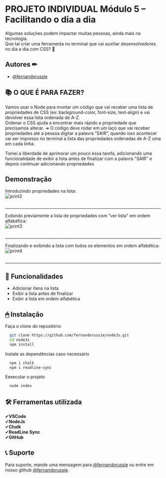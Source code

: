 
# PROJETO INDIVIDUAL Módulo 5 – Facilitando o dia a dia 


Algumas soluções podem impactar muitas pessoas, ainda mais na tecnologia.  <br/>Que tal criar uma
ferramenta no terminal que vai auxiliar desenvolvedores no dia a dia com CSS? 🎨


## Autores ✏

- [@fernandorussie](https://www.github.com/fernandorussie)

## 📚 O QUE É PARA FAZER? 

Vamos usar o Node para montar um código que vai receber uma lista de
propriedades de CSS (ex: background-color, font-size, text-align) e vai devolver
essa lista ordenada de A-Z. <br/>Ordenar o CSS ajuda a encontrar mais rápido a
propriedade que precisamos alterar.
➔ O código deve rodar em um laço que vai receber propriedades até a
pessoa digitar a palavra “SAIR”, quando isso acontecer vai ser impresso
no terminal a lista das propriedades ordenadas de A-Z uma em cada linha.

Tomei a liberdade de aprimorar um pouco essa tarefa, adicionando uma funcionalidade de exibir a lista antes de finalizar com a palavra "SAIR" e depois continuar adicionando propriedades

## Demonstração

Introduzindo propriedades na lista:<br/>
![print2](https://user-images.githubusercontent.com/81422214/218087289-dcde0521-8c12-45ac-9508-a17474dd4598.png)<br/><br/>
<hr/>

Exibindo previamente a lista de propriedades com "ver lista" em ordem alfabéfica:<br/>
![print3](https://user-images.githubusercontent.com/81422214/218087297-0118c749-a389-4a29-a3ae-ebb781eb70e2.png)<br/><br/>
<hr/>

Finalizando e exibindo a lista com todos os elementos em ordem alfabética:<br/>
![print4](https://user-images.githubusercontent.com/81422214/218087303-092e70fe-3c25-4a96-b962-9f91f94ec100.png)<br/><br/>
<hr/>



## 📌 Funcionalidades 

- Adicionar itens na lista
- Exibir a lista antes de finalizar
- Exibir a lista em ordem alfabética


## 🖱 Instalação 

Faça o clone do repositório 
```bash
  git clone https://github.com/fernandorussie/nodeJs.git
  cd nodeJs
  npm install
```

Instale as dependências caso necessário
```bash
  npm i chalk
  npm i readline-sync
```

Eexecutar o projeto
```bash
  node index
```
    
## 🛠 Ferramentas utilizada 

✔**VSCode** <br/>
✔**NodeJs**  <br/>
✔**Chalk** <br/>
✔**ReadLine Sync** <br/>
✔**GitHub**  <br/>


## 📞 Suporte 

Para suporte, mande uma mensagem para [@fernandorussie](https://www.github.com/fernandorussie) ou entre em nosso github [@fernandorussie](https://www.github.com/fernandorussie).

